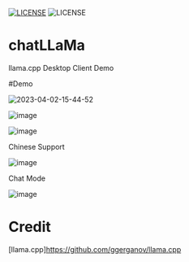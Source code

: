 [![LICENSE](https://img.shields.io/badge/license-Anti%20996-red.svg)](https://github.com/996icu/996.ICU/blob/master/LICENSE)
![LICENSE](https://img.shields.io/badge/license-MIT-blue.svg)


# chatLLaMa
llama.cpp Desktop Client Demo 

#Demo

![2023-04-02-15-44-52](https://user-images.githubusercontent.com/81917660/229340110-9c8bd3e1-3118-4fd1-a454-15f0f27145c4.gif)


![image](https://user-images.githubusercontent.com/81917660/227718580-3c55a4b0-117d-4661-a4ea-1ac5a87244d6.png)

![image](https://user-images.githubusercontent.com/81917660/227721934-a1f4d29e-7783-4a78-a042-1892059f41fb.png)

Chinese Support

![image](https://user-images.githubusercontent.com/81917660/228905661-581fc20f-1498-4a42-8b36-eabe4ae3d081.png)

Chat Mode

![image](https://user-images.githubusercontent.com/81917660/229338107-f4bcb420-0afd-482d-9a0c-2da8617cd8c7.png)


# Credit
[llama.cpp]https://github.com/ggerganov/llama.cpp
